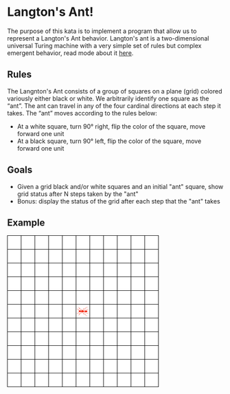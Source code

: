 # Langton's Ant!

The purpose of this kata is to implement a program that allow us to represent a Langton's Ant behavior. Langton's ant is a two-dimensional universal Turing machine with a very simple set of rules but complex emergent behavior, read mode about it [here](https://en.wikipedia.org/wiki/Langton%27s_ant).

## Rules
The Langnton's Ant consists of a group of squares on a plane (grid) colored variously either black or white. We arbitrarily identify one square as the “ant”. The ant can travel in any of the four cardinal directions at each step it takes. The “ant” moves according to the rules below:

- At a white square, turn 90° right, flip the color of the square, move forward one unit
- At a black square, turn 90° left, flip the color of the square, move forward one unit

## Goals
- Given a grid black and/or white squares and an initial "ant" square, show grid status after N steps taken by the "ant"
- Bonus: display the status of the grid after each step that the "ant" takes

## Example
 ![](./langtons-ant-animated.gif)